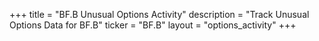 +++
title = "BF.B Unusual Options Activity"
description = "Track Unusual Options Data for BF.B"
ticker = "BF.B"
layout = "options_activity"
+++

